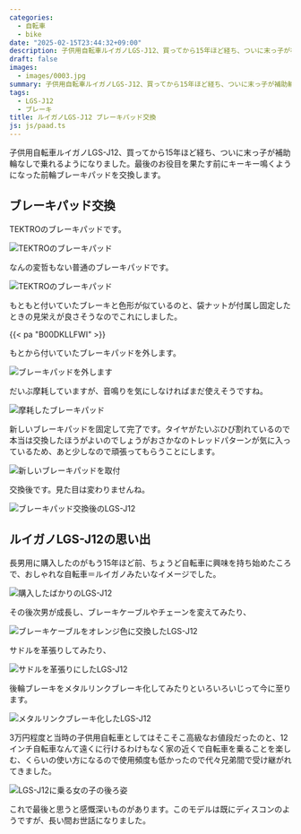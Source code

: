 ```yaml
---
categories:
  - 自転車
  - bike
date: "2025-02-15T23:44:32+09:00"
description: 子供用自転車ルイガノLGS-J12、買ってから15年ほど経ち、ついに末っ子が補助輪なしで乗れるようになりました。最後のお役目を果たす前にキーキー鳴くようになった前輪ブレーキパッドを交換します。
draft: false
images:
  - images/0003.jpg
summary: 子供用自転車ルイガノLGS-J12、買ってから15年ほど経ち、ついに末っ子が補助輪なしで乗れるようになりました。最後のお役目を果たす前にキーキー鳴くようになった前輪ブレーキパッドを交換します。
tags:
  - LGS-J12
  - ブレーキ
title: ルイガノLGS-J12 ブレーキパッド交換
js: js/paad.ts
---
```


子供用自転車ルイガノLGS-J12、買ってから15年ほど経ち、ついに末っ子が補助輪なしで乗れるようになりました。最後のお役目を果たす前にキーキー鳴くようになった前輪ブレーキパッドを交換します。

## ブレーキパッド交換

TEKTROのブレーキパッドです。

![TEKTROのブレーキパッド](./images/0001.jpg)

なんの変哲もない普通のブレーキパッドです。

![TEKTROのブレーキパッド](./images/0002.jpg)

もともと付いていたブレーキと色形が似ているのと、袋ナットが付属し固定したときの見栄えが良さそうなのでこれにしました。

{{< pa "B00DKLLFWI" >}}

もとから付いていたブレーキパッドを外します。

![ブレーキパッドを外します](./images/0004.jpg)

だいぶ摩耗していますが、音鳴りを気にしなければまだ使えそうですね。

![摩耗したブレーキパッド](./images/0005.jpg)

新しいブレーキパッドを固定して完了です。タイヤがたいぶひび割れているので本当は交換したほうがよいのでしょうがおさかなのトレッドパターンが気に入っているため、あと少しなので頑張ってもらうことにします。

![新しいブレーキパッドを取付](./images/0006.jpg)

交換後です。見た目は変わりませんね。

![ブレーキパッド交換後のLGS-J12](./images/0007.jpg)

## ルイガノLGS-J12の思い出

長男用に購入したのがもう15年ほど前、ちょうど自転車に興味を持ち始めたころで、おしゃれな自転車＝ルイガノみたいなイメージでした。

![購入したばかりのLGS-J12](./images/0009.jpg)

その後次男が成長し、ブレーキケーブルやチェーンを変えてみたり、

![ブレーキケーブルをオレンジ色に交換したLGS-J12](./images/0011.jpg)

サドルを革張りしてみたり、

![サドルを革張りにしたLGS-J12](./images/0010.jpg)

後輪ブレーキをメタルリンクブレーキ化してみたりといろいろいじって今に至ります。

![メタルリンクブレーキ化したLGS-J12](./images/0012.jpg)

3万円程度と当時の子供用自転車としてはそこそこ高級なお値段だったのと、12インチ自転車なんて遠くに行けるわけもなく家の近くで自転車を乗ることを楽しむ、くらいの使い方になるので使用頻度も低かったので代々兄弟間で受け継がれてきました。

![LGS-J12に乗る女の子の後ろ姿](./images/0008.jpg)

これで最後と思うと感慨深いものがあります。このモデルは既にディスコンのようですが、長い間お世話になりました。
